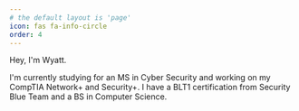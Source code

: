 ```yaml
---
# the default layout is 'page'
icon: fas fa-info-circle
order: 4
---
```


Hey, I'm Wyatt.

I'm currently studying for an MS in Cyber Security and working on my CompTIA Network+ and Security+. I have a BLT1 certification from Security Blue Team and a BS in Computer Science.
